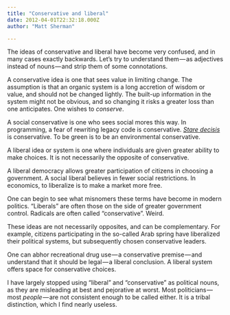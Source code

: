 ```yaml
---
title: "Conservative and liberal"
date: 2012-04-01T22:32:18.000Z
author: "Matt Sherman"

---
```


The ideas of conservative and liberal have become very confused, and in many cases exactly backwards. Let’s try to understand them — as adjectives instead of nouns — and strip them of some connotations.

A conservative idea is one that sees value in limiting change. The assumption is that an organic system is a long accretion of wisdom or value, and should not be changed lightly. The built-up information in the system might not be obvious, and so changing it risks a greater loss than one anticipates. One wishes to _conserve_.

A social conservative is one who sees social mores this way. In programming, a fear of rewriting legacy code is conservative. [_Stare decisis_](http://en.wikipedia.org/wiki/Stare_decisis) is conservative. To be green is to be an environmental conservative.

A liberal idea or system is one where individuals are given greater ability to make choices. It is not necessarily the opposite of conservative.

A liberal democracy allows greater participation of citizens in choosing a government. A social liberal believes in fewer social restrictions. In economics, to liberalize is to make a market more free.

One can begin to see what misnomers these terms have become in modern politics. “Liberals” are often those on the side of greater government control. Radicals are often called “conservative”. Weird.

These ideas are not necessarily opposites, and can be complementary. For example, citizens participating in the so-called Arab spring have liberalized their political systems, but subsequently chosen conservative leaders.

One can abhor recreational drug use — a conservative premise — and understand that it should be legal — a liberal conclusion. A liberal system offers space for conservative choices.

I have largely stopped using “liberal” and “conservative” as political nouns, as they are misleading at best and pejorative at worst. Most politicians — most _people_ — are not consistent enough to be called either. It is a tribal distinction, which I find nearly useless.
